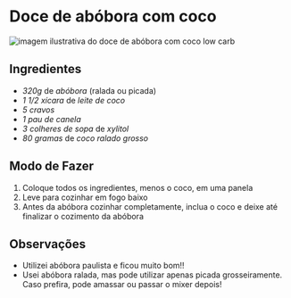 # Doce de abóbora com coco

![imagem ilustrativa do doce de abóbora com coco low carb](http://www.tvsolcomunidade.com.br/wp-content/uploads/2015/07/doce-de-abc3b3bora-com-coco.jpg)

## Ingredientes

* _320g_ de _abóbora_ (ralada ou picada)
* _1 1/2 xícara_ de _leite de coco_
* _5 cravos_
* _1 pau de canela_
* _3 colheres de sopa_ de _xylitol_
* _80 gramas_ de _coco ralado grosso_

## Modo de Fazer

1. Coloque todos os ingredientes, menos o coco, em uma panela
1. Leve para cozinhar em fogo baixo
1. Antes da abóbora cozinhar completamente, inclua o coco e deixe até finalizar o cozimento da abóbora


## Observações

* Utilizei abóbora paulista e ficou muito bom!!
* Usei abóbora ralada, mas pode utilizar apenas picada grosseiramente. Caso prefira, pode amassar ou passar o mixer depois!
